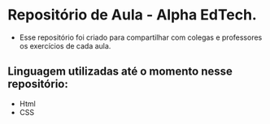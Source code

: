 # Repositório de Aula - Alpha EdTech. 

- Esse repositório foi criado para compartilhar com colegas e professores os exercícios de cada aula.

## Linguagem utilizadas até o momento nesse repositório:

- Html
- CSS
